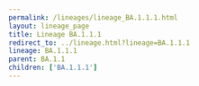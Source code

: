 ```yaml
---
permalink: /lineages/lineage_BA.1.1.1.html
layout: lineage_page
title: Lineage BA.1.1.1
redirect_to: ../lineage.html?lineage=BA.1.1.1
lineage: BA.1.1.1
parent: BA.1.1
children: ['BA.1.1.1']
---
```


